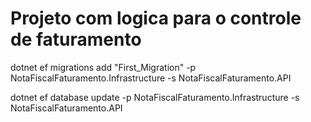 # Projeto com logica para o controle de faturamento

dotnet ef migrations add "First_Migration" -p NotaFiscalFaturamento.Infrastructure -s NotaFiscalFaturamento.API

dotnet ef database update -p NotaFiscalFaturamento.Infrastructure -s NotaFiscalFaturamento.API